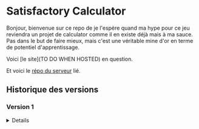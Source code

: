 # Satisfactory Calculator

Bonjour, bienvenue sur ce repo de je l'espère quand ma hype pour ce jeu reviendra un projet de calculator comme il en existe déjà mais à ma sauce. Pas dans le but de faire mieux, mais c'est une véritable mine d'or en terme de potentiel d'apprentissage.

Voici [le site](TO DO WHEN HOSTED) en question.

Et voici le [répo du serveur](https://github.com/Alexandre-RICHARD/Portfolio-Back) lié.

## Historique des versions

### Version 1

<details>

### 1.0.0 `5 août 2023`

-   Création du repo unique pour ce projet et premier commit

</details>